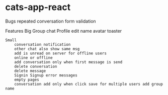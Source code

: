 # cats-app-react

Bugs
    repeated conversation
    form validation


Features
    Big
        Group chat
        Profile edit name avatar
        toaster

    Small
        conversation notification
        other chat also show same msg
        add is unread on server for offline users
        online or offline
        add conversation only when first message is send
        delete conversation
        delete message
        Signin Signup error messages
        empty pages
        conversation add only when click save for multiple users add group name


